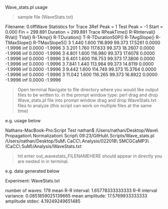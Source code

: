 Wave_stats.pl usage

>sample file (WaveStats.txt)

Filename: 	0.tiffWave Statistics for Trace  3Ref Peak = 	1	Test Peak = 	-1
Start = 	0.000	Fin = 	299.891	Duration = 	299.891
Trace	RPeakTime()	R-RInterval()	RVal()	TVal()	R-TAmp()	R-TDuration()	T-R-TDuration50P()	R-TAvgSlope()	R-TMaxSlope()	R-TMaxSlope5()
3	1.440	1.600	116.899	99.373	17.5261	0.0000	-1.9996	inf	0.0000	-1.9996
3	3.201	1.760	117.633	99.373	18.2607	0.0000	-1.9996	inf	0.0000	-1.9996
3	4.801	1.600	116.980	99.373	17.6078	0.0000	-1.9996	inf	0.0000	-1.9996
3	6.401	1.600	116.753	99.373	17.3806	0.0000	-1.9996	inf	0.0000	-1.9996
3	7.841	1.440	113.984	99.373	14.6119	0.0000	-1.9996	inf	0.0000	-1.9996
3	9.442	1.600	114.749	99.373	15.3764	0.0000	-1.9996	inf	0.0000	-1.9996
3	11.042	1.600	116.265	99.373	16.8922	0.0000	-1.9996	inf	0.0000	-1.9996


>Open terminal
>Navigate to file directory where you would like output files to be written to.
>in the prompt window type: perl
>drag and drop Wave_stats.pl file into prompt window
>drag and drop WaveStats.txt files to analyze (this script can work on multiple files at the same time)

e.g. usage below

Nathans-MacBook-Pro:Script Test nathan$ /Users/nathan/Desktop/Wave\ Propagation\ Normalization\ Script\ 09\:23/GitHub\ Scripts/Wave_stats.pl /Users/nathan/Desktop/5uM\ CaCC\ Analysis/022018\ SMCGCaMP3\ \(CaCC\ 5uM\)/Analysis/WaveStats.txt

>hit enter
>out_wavestats_FILENAMEHERE should appear in directly you are nested in in terminal.

e.g. data generated below

Experiment: WaveStats.txt

number of waves: 179
mean R-R interval: 1.65778333333333
R-R interval variance: 0.0851859025139665
mean amplitude: 17.5769933333333
amplitude stdev: 4.19249249651485



